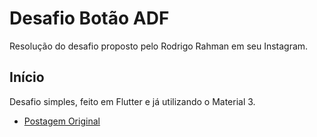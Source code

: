 # Desafio Botão ADF

Resolução do desafio proposto pelo Rodrigo Rahman em seu Instagram.

## Início

Desafio simples, feito em Flutter e já utilizando o Material 3.
- [Postagem Original](https://www.instagram.com/reel/Ctj89qUA9Zg/?utm_source=ig_web_copy_link&igshid=MzRlODBiNWFlZA==)
